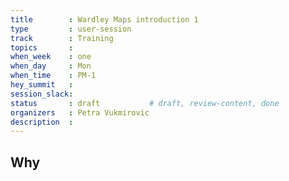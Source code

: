 ```yaml
---
title        : Wardley Maps introduction 1
type         : user-session
track        : Training
topics       : 
when_week    : one
when_day     : Mon
when_time    : PM-1
hey_summit   :
session_slack:
status       : draft           # draft, review-content, done
organizers   : Petra Vukmirovic
description  : 
---
```


## Why

<!--Add intro-->
